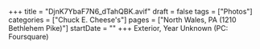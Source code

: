 +++
title = "DjnK7YbaF7N6_dTahQBK.avif"
draft = false
tags = ["Photos"]
categories = ["Chuck E. Cheese's"]
pages = ["North Wales, PA (1210 Bethlehem Pike)"]
startDate = ""
+++
Exterior, Year Unknown (PC: Foursquare)
